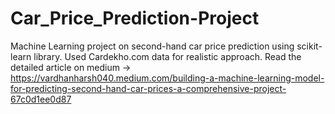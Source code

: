 # Car_Price_Prediction-Project 
Machine Learning project on second-hand car price prediction using scikit-learn library.
Used Cardekho.com data for realistic approach.
Read the detailed article on medium -> https://vardhanharsh040.medium.com/building-a-machine-learning-model-for-predicting-second-hand-car-prices-a-comprehensive-project-67c0d1ee0d87
